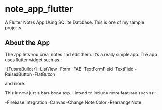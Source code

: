 # note_app_flutter

A Flutter Notes App Using SQLite Database.
This is one of my sample projects. 

## About the App

The app lets you creat notes and edit them. It's a really simple app.
The app uses flutter widget such as :

-[FutureBuilder]
-ListView
-Form
-FAB
-TextFormField
-TextField
-RaisedButton
-FlatButton
 
 and more.
 
 This is now just a bare bone app. I intend to include more features such as :
 
 -Firebase integration
 -Canvas
 -Change Note Color
 -Rearrange Note



